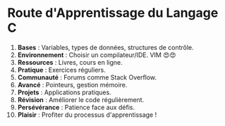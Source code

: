 # Route d'Apprentissage du Langage C

1. **Bases** : Variables, types de données, structures de contrôle.
2. **Environnement** : Choisir un compilateur/IDE. VIM 😍😍
3. **Ressources** : Livres, cours en ligne.
4. **Pratique** : Exercices réguliers.
5. **Communauté** : Forums comme Stack Overflow.
6. **Avancé** : Pointeurs, gestion mémoire.
7. **Projets** : Applications pratiques.
8. **Révision** : Améliorer le code régulièrement.
9. **Persévérance** : Patience face aux défis.
10. **Plaisir** : Profiter du processus d'apprentissage !
